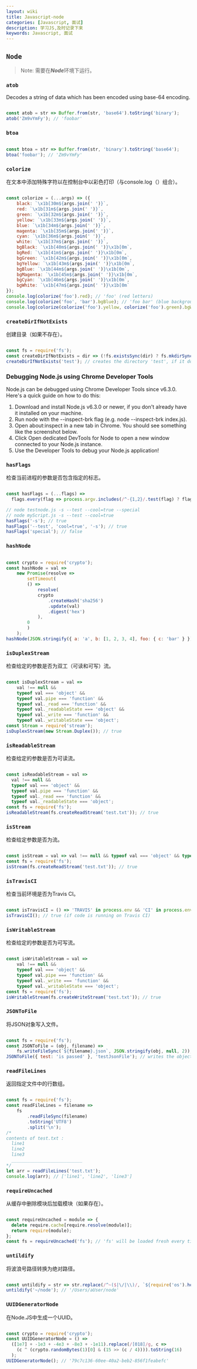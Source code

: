 ```yaml
---
layout: wiki
title: Javascript-node
categories: [Javascript, 面试]
description: 学习JS,及时记录下来
keywords: Javascript, 面试
---
```


## `Node`

> Note: 需要在***Node***环境下运行。

### `atob`

Decodes a string of data which has been encoded using base-64 encoding.

```js

const atob = str => Buffer.from(str, 'base64').toString('binary');
atob('Zm9vYmFy'); // 'foobar'

```

### `btoa`

```js

const btoa = str => Buffer.from(str, 'binary').toString('base64');
btoa('foobar'); // 'Zm9vYmFy'

```

### `colorize`

在文本中添加特殊字符以在控制台中以彩色打印（与console.log（）组合）。

```js

const colorize = (...args) => ({
    black: `\x1b[30m${args.join(' ')}`,
    red: `\x1b[31m${args.join(' ')}`,
    green: `\x1b[32m${args.join(' ')}`,
    yellow: `\x1b[33m${args.join(' ')}`,
    blue: `\x1b[34m${args.join(' ')}`,
    magenta: `\x1b[35m${args.join(' ')}`,
    cyan: `\x1b[36m${args.join(' ')}`,
    white: `\x1b[37m${args.join(' ')}`,
    bgBlack: `\x1b[40m${args.join(' ')}\x1b[0m`,
    bgRed: `\x1b[41m${args.join(' ')}\x1b[0m`,
    bgGreen: `\x1b[42m${args.join(' ')}\x1b[0m`,
    bgYellow: `\x1b[43m${args.join(' ')}\x1b[0m`,
    bgBlue: `\x1b[44m${args.join(' ')}\x1b[0m`,
    bgMagenta: `\x1b[45m${args.join(' ')}\x1b[0m`,
    bgCyan: `\x1b[46m${args.join(' ')}\x1b[0m`,
    bgWhite: `\x1b[47m${args.join(' ')}\x1b[0m`
});
console.log(colorize('foo').red); // 'foo' (red letters)
console.log(colorize('foo', 'bar').bgBlue); // 'foo bar' (blue background)
console.log(colorize(colorize('foo').yellow, colorize('foo').green).bgWhite); // 'foo bar' (first word in yellow letters, second word in green letters, white background for both)

```

### `createDirIfNotExists`

创建目录（如果不存在）。

```js

const fs = require('fs');
const createDirIfNotExists = dir => (!fs.existsSync(dir) ? fs.mkdirSync(dir) : undefined);
createDirIfNotExists('test'); // creates the directory 'test', if it doesn't exist

```

### Debugging Node.js using Chrome Developer Tools

Node.js can be debugged using Chrome Developer Tools since v6.3.0. Here's a quick guide on how to do this:

1. Download and install Node.js v6.3.0 or newer, if you don't already have it installed on your machine.
2. Run node with the --inspect-brk flag (e.g. node --inspect-brk index.js).
3. Open about:inspect in a new tab in Chrome. You should see something like the screenshot below.
4. Click Open dedicated DevTools for Node to open a new window connected to your Node.js instance.
5. Use the Developer Tools to debug your Node.js application!

### `hasFlags`

检查当前进程的参数是否包含指定的标志。

```js

const hasFlags = (...flags) =>
  flags.every(flag => process.argv.includes(/^-{1,2}/.test(flag) ? flag : '--' + flag));

// node testnode.js -s --test --cool=true --special
// node myScript.js -s --test --cool=true
hasFlags('-s'); // true
hasFlags('--test', 'cool=true', '-s'); // true
hasFlags('special'); // false

```

### `hashNode`

```js

const crypto = require('crypto');
const hashNode = val =>
    new Promise(resolve =>
        setTimeout(
        () =>
            resolve(
            crypto
                .createHash('sha256')
                .update(val)
                .digest('hex')
            ),
        0
        )
    );
hashNode(JSON.stringify({ a: 'a', b: [1, 2, 3, 4], foo: { c: 'bar' } })).then(console.log); // '04aa106279f5977f59f9067fa9712afc4aedc6f5862a8defc34552d8c7206393'

```

### `isDuplexStream`

检查给定的参数是否为双工（可读和可写）流。

```js

const isDuplexStream = val =>
    val !== null &&
    typeof val === 'object' &&
    typeof val.pipe === 'function' &&
    typeof val._read === 'function' &&
    typeof val._readableState === 'object' &&
    typeof val._write === 'function' &&
    typeof val._writableState === 'object';
const Stream = require('stream');
isDuplexStream(new Stream.Duplex()); // true

```

### `isReadableStream`

检查给定的参数是否为可读流。

```js

const isReadableStream = val =>
  val !== null &&
  typeof val === 'object' &&
  typeof val.pipe === 'function' &&
  typeof val._read === 'function' &&
  typeof val._readableState === 'object';
const fs = require('fs');
isReadableStream(fs.createReadStream('test.txt')); // true

```

### `isStream`

检查给定参数是否为流。

```js

const isStream = val => val !== null && typeof val === 'object' && typeof val.pipe === 'function';
const fs = require('fs');
isStream(fs.createReadStream('test.txt')); // true

```

### `isTravisCI`

检查当前环境是否为Travis CI。

```js

const isTravisCI = () => 'TRAVIS' in process.env && 'CI' in process.env;
isTravisCI(); // true (if code is running on Travis CI)

```

### `isWritableStream`

检查给定的参数是否为可写流。

```js

const isWritableStream = val =>
    val !== null &&
    typeof val === 'object' &&
    typeof val.pipe === 'function' &&
    typeof val._write === 'function' &&
    typeof val._writableState === 'object';
const fs = require('fs');
isWritableStream(fs.createWriteStream('test.txt')); // true

```

### `JSONToFile`

将JSON对象写入文件。

```js

const fs = require('fs');
const JSONToFile = (obj, filename) =>
    fs.writeFileSync(`${filename}.json`, JSON.stringify(obj, null, 2));
JSONToFile({ test: 'is passed' }, 'testJsonFile'); // writes the object to 'testJsonFile.json'

```

### `readFileLines`

返回指定文件中的行数组。

```js

const fs = require('fs');
const readFileLines = filename =>
    fs
        .readFileSync(filename)
        .toString('UTF8')
        .split('\n');
/*
contents of test.txt :
  line1
  line2
  line3
  ___________________________
*/
let arr = readFileLines('test.txt');
console.log(arr); // ['line1', 'line2', 'line3']

```

### `requireUncached`

从缓存中删除模块后加载模块（如果存在）。

```js

const requireUncached = module => {
  delete require.cache[require.resolve(module)];
  return require(module);
};
const fs = requireUncached('fs'); // 'fs' will be loaded fresh every time

```

### `untildify`

将波浪号路径转换为绝对路径。

```js

const untildify = str => str.replace(/^~($|\/|\\)/, `${require('os').homedir()}$1`);
untildify('~/node'); // '/Users/aUser/node'

```

### `UUIDGeneratorNode`

在Node.JS中生成一个UUID。

```js

const crypto = require('crypto');
const UUIDGeneratorNode = () =>
  ([1e7] + -1e3 + -4e3 + -8e3 + -1e11).replace(/[018]/g, c =>
    (c ^ (crypto.randomBytes(1)[0] & (15 >> (c / 4)))).toString(16)
  );
UUIDGeneratorNode(); // '79c7c136-60ee-40a2-beb2-856f1feabefc'

```